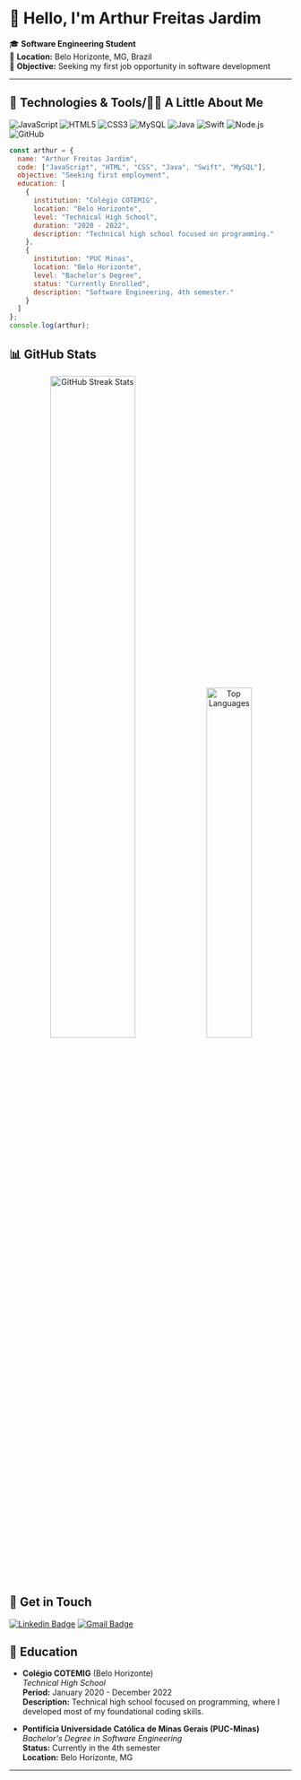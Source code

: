 # 👋 Hello, I'm Arthur Freitas Jardim

🎓 **Software Engineering Student**  
📍 **Location:** Belo Horizonte, MG, Brazil  
🎯 **Objective:** Seeking my first job opportunity in software development

---

## 🚀 Technologies & Tools/👨‍💻 A Little About Me

![JavaScript](https://img.shields.io/badge/-JavaScript-black?style=flat-square&logo=javascript)
![HTML5](https://img.shields.io/badge/-HTML5-black?style=flat-square&logo=html5)
![CSS3](https://img.shields.io/badge/-CSS3-black?style=flat-square&logo=css3)
![MySQL](https://img.shields.io/badge/-MySQL-black?style=flat-square&logo=mysql)
![Java](https://img.shields.io/badge/-Java-black?style=flat-square&logo=java)
![Swift](https://img.shields.io/badge/-Swift-black?style=flat-square&logo=swift)
![Node.js](https://img.shields.io/badge/-Node.js-black?style=flat-square&logo=node.js)
![GitHub](https://img.shields.io/badge/-GitHub-black?style=flat-square&logo=github)

```javascript
const arthur = {
  name: "Arthur Freitas Jardim",
  code: ["JavaScript", "HTML", "CSS", "Java", "Swift", "MySQL"],
  objective: "Seeking first employment",
  education: [
    {
      institution: "Colégio COTEMIG",
      location: "Belo Horizonte",
      level: "Technical High School",
      duration: "2020 - 2022",
      description: "Technical high school focused on programming."
    },
    {
      institution: "PUC Minas",
      location: "Belo Horizonte",
      level: "Bachelor's Degree",
      status: "Currently Enrolled",
      description: "Software Engineering, 4th semester."
    }
  ]
};
console.log(arthur);

```

## 📊 GitHub Stats

<div align="center">
  <img width="55%" src="https://github-readme-streak-stats.herokuapp.com?user=ArthurFreitasJardim&theme=radical&mode=weekly" alt="GitHub Streak Stats" />
  <img width="40%" src="https://github-readme-stats.vercel.app/api/top-langs/?username=ArthurFreitasJardim&show_icons=true&theme=radical&layout=compact" alt="Top Languages" />
</div>


## 💬 Get in Touch

[![Linkedin Badge](https://img.shields.io/badge/-LinkedIn-01357B?style=flat&logo=Linkedin&logoColor=white)](https://www.linkedin.com/in/arthur-freitas-jardim-075a95289/)
[![Gmail Badge](https://img.shields.io/badge/-arthurjardimfreitas@gmail.com-01357B?style=flat&logo=Gmail&logoColor=white)](mailto:arthurjardimfreitas@gmail.com)

## 🏫 Education

- **Colégio COTEMIG** (Belo Horizonte)  
  _Technical High School_  
  **Period:** January 2020 - December 2022  
  **Description:** Technical high school focused on programming, where I developed most of my foundational coding skills.

- **Pontifícia Universidade Católica de Minas Gerais (PUC-Minas)**  
  _Bachelor's Degree in Software Engineering_  
  **Status:** Currently in the 4th semester  
  **Location:** Belo Horizonte, MG

---
